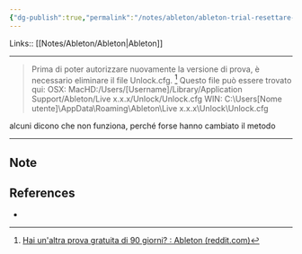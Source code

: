 ```yaml
---
{"dg-publish":true,"permalink":"/notes/ableton/ableton-trial-resettare-il-periodo-di-prova/"}
---
```


Links::  [[Notes/Ableton/Ableton\|Ableton]]
 
---

>Prima di poter autorizzare nuovamente la versione di prova, è necessario eliminare il file Unlock.cfg. [^1]
>Questo file può essere trovato qui: OSX: MacHD:/Users/[Username]/Library/Application Support/Ableton/Live x.x.x/Unlock/Unlock.cfg 
>WIN: C:\Users[Nome utente]\AppData\Roaming\Ableton\Live x.x.x\Unlock\Unlock.cfg

alcuni dicono che non funziona, perché forse hanno cambiato il metodo 








---
## Note



## References

- [^1]:  [Hai un'altra prova gratuita di 90 giorni? : Ableton (reddit.com)](https://www.reddit.com/r/ableton/comments/hd8sid/having_another_90_day_free_trial/)



 

